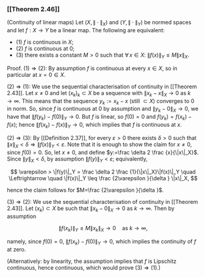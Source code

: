 ### [[Theorem 2.46]]

(Continuity of linear maps) Let $(X,\| \cdot \|_X)$ and $(Y,\|\cdot \|_Y)$ be normed spaces and let $f : X \to Y$ be a linear map. The following are equivalent:

- (1) $f$ is continuous in $X$;
- (2) $f$ is continuous at $0$;
- (3) there exists a constant $M > 0$ such that $\forall \, x \in X$: $\|f(x)\|_Y \leq M \|x\|_X$.

Proof. $(1)\Rightarrow (2)$: By assumption $f$ is continuous at every $x\in X$, so in particular at $x=0\in X$.

$(2)\Rightarrow (1)$: We use the sequential characterisation of continuity in [[Theorem 2.43]]. Let $x\neq 0$ and let $(x_k)_k\subset X$ be a sequence with $\|x_k-x\|_X \to 0$ as $k\to \infty$. This means that the sequence $y_k:= x_k-x$ (still $\subset X$) converges to $0$ in norm. So, since $f$ is continuous at $0$ by assumption and $\|y_k-0\|_X\to 0$, we have that $\|f(y_k)-f(0)\|_Y\to 0$. But $f$ is linear, so $f(0)=0$ and $f(y_k) = f(x_k)-f(x)$; hence $\|f(x_k)-f(x)\|_Y\to 0$, which implies that $f$ is continuous at $x$.

$(2)\Rightarrow (3)$: By [[Definition 2.37]], for every $\varepsilon >0$ there exists $\delta >0$ such that $\|x\|_X<\delta \Rightarrow \|f(x)\|_Y<\varepsilon$. Note that it is enough to show the claim for $x\neq 0$, since $f(0)=0$. So, let $x\neq 0$, and define $y:=\frac \delta 2 \frac {x}{\|x\|_X}$. Since $\|y\|_X<\delta$, by assumption $\|f(y)\|_Y<\varepsilon$; equivalently,

$$ \varepsilon > \|f(y)\|_Y = \frac \delta 2 \frac {1}{\|x\|_X}\|f(x)\|_Y \quad \Leftrightarrow \quad \|f(x)\|_Y \leq \frac {2\varepsilon }{\delta } \|x\|_X, $$

hence the claim follows for $M=\frac {2\varepsilon }{\delta }$.

$(3)\Rightarrow (2)$: We use the sequential characterisation of continuity in [[Theorem 2.43]]. Let $(x_k)\subset X$ be such that $\|x_k-0\|_X \to 0$ as $k\to \infty$. Then by assumption

$$ \|f(x_k)\|_Y \leq M\|x_k\|_X \to 0 \quad \textrm {as } k\to \infty , $$

namely, since $f(0)=0$, $\|f(x_k) - f(0)\|_Y \to 0$, which implies the continuity of $f$ at zero.

(Alternatively: by linearity, the assumption implies that $f$ is Lipschitz continuous, hence continuous, which would prove $(3)\Rightarrow (1)$.)